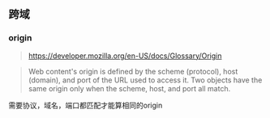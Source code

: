 ## 跨域

### origin

> https://developer.mozilla.org/en-US/docs/Glossary/Origin

> Web content's origin is defined by the scheme (protocol), host (domain), and port of the URL used to access it. Two objects have the same origin only when the scheme, host, and port all match.

需要协议，域名，端口都匹配才能算相同的origin
